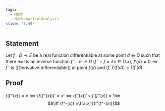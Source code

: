 ```yaml
---
tags:
  - Math
  - MathematicalAnalysis
slide: "3.44"
---
```

## Statement
Let $f: D\to E$ be a real function differentiable at some point $d\in D$ such that there exists an inverse function $f^-:E\to D$
	$(f^-\circ f=\lambda x\in D. x)$, $f'(d)\not=0\implies f^-$ is [[Derivative|differentiable]] at point $f(d)$ and $(f^-)'(f(d))=1/f'(d)$ 
## Proof
$f(f^-(x))=x\iff(f(f^-(x)))'=x'\iff(f^-(x))'\times f'(f^-(x))=1\iff$
$$\iff (f^-(x))'=\frac{1}{f'(f^-(x))}$$